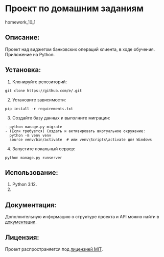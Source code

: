 # Проект по домашним заданиям
homework_10_1
## Описание:

Проект над виджетом банковских операций клиента, в ходе обучения. Приложение на Python. 

## Установка:

1. Клонируйте репозиторий:
```
git clone https://github.com/e/.git
```
2. Установите зависимости:
```
pip install -r requirements.txt
```

3. Создайте базу данных и выполните миграции:
```
- python manage.py migrate
- (Если требуется) Создать и активировать виртуальное окружение:
  python -m venv venv
  source venv/bin/activate  # или venv\Scripts\activate для Windows
```

4. Запустите локальный сервер:
```
python manage.py runserver
```
## Использование:

1. Python 3.12.
2. 

## Документация:

Дополнительную информацию о структуре проекта и API можно найти в [документации](docs/README.md).

## Лицензия:

Проект распространяется под [лицензией MIT](LICENSE).